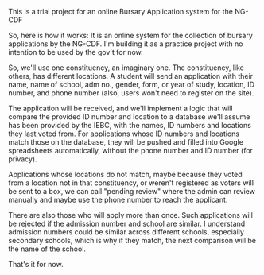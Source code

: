 This is a trial project for an online Bursary Application system for the NG-CDF

So, here is how it works:
It is an online system for the collection of bursary applications by the NG-CDF. I'm building it as a practice project with no intention to be used by the gov't for now.

So, we'll use one constituency, an imaginary one. The constituency, like others, has different locations.
A student will send an application with their name, name of school, adm no., gender, form, or year of study, location, ID number, and phone number (also, users won't need to register on the site).

The application will be received,  and we'll implement a logic that will compare the provided ID number and location to a database we'll assume has been provided by the IEBC, with the names,  ID numbers and locations they last voted from. For applications whose ID numbers and locations match those on the database,  they will be pushed and filled into Google spreadsheets automatically,  without the phone number and ID number (for privacy). 

Applications whose locations do not match, maybe because they voted from a location not in that constituency, or weren't registered as voters will be sent to a box, we can call "pending review" where the admin can review manually and maybe use the phone number to reach the applicant.

There are also those who will apply more than once.
Such applications will be rejected if the admission number and school are similar. I understand admission numbers could be similar across different schools,  especially secondary schools, which is why if they match, the next comparison will be the name of the school. 

That's it for now.
